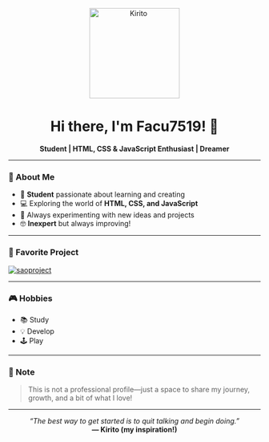 <!-- Profile README for Facu7519 -->

<p align="center">
  <img src="https://static.wikia.nocookie.net/swordartonline/images/1/1e/Kirito_Nov2022.png" width="180" alt="Kirito" />
</p>

<h1 align="center">Hi there, I'm Facu7519! 👋</h1>

<p align="center">
  <b>Student | HTML, CSS & JavaScript Enthusiast | Dreamer</b>
</p>

---

### 👤 About Me

- 🌱 **Student** passionate about learning and creating
- 💻 Exploring the world of **HTML, CSS, and JavaScript**
- 🚀 Always experimenting with new ideas and projects
- 🤓 **Inexpert** but always improving!

---

### 🌟 Favorite Project

[![saoproject](https://img.shields.io/badge/Repo-saoproject-blue?logo=github)](https://github.com/Facu7519/saoproject)

---

### 🎮 Hobbies

- 📚 Study
- 💡 Develop
- 🕹️ Play

---

### 📢 Note

> This is not a professional profile—just a space to share my journey, growth, and a bit of what I love!

---

<p align="center">
  <em>“The best way to get started is to quit talking and begin doing.”</em>
  <br />
  <b>— Kirito (my inspiration!)</b>
</p>
